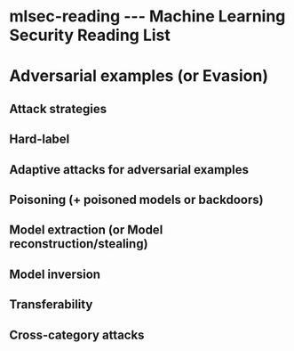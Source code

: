 # mlsec-reading --- Machine Learning Security Reading List

# Adversarial examples (or Evasion)
## Attack strategies
## Hard-label
## Adaptive attacks for adversarial examples

## Poisoning (+ poisoned models or backdoors)

## Model extraction (or Model reconstruction/stealing)

## Model inversion

## Transferability

## Cross-category attacks
